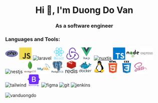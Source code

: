 <h1 align="center">Hi 👋, I'm Duong Do Van</h1>
<h3 align="center">As a software engineer</h3>

<h3 align="left">Languages and Tools:</h3>
<p align="left">
    <a href="https://www.php.net" target="blank" rel="noreferrer" style="text-decoration: none !important">
        <img src="https://raw.githubusercontent.com/devicons/devicon/master/icons/php/php-original.svg" alt="php" width="40" height="40" />
    </a>
    <a href="https://developer.mozilla.org/en-US/docs/Web/JavaScript" target="blank" rel="noreferrer" style="text-decoration: none">
        <img src="https://raw.githubusercontent.com/devicons/devicon/master/icons/javascript/javascript-original.svg" alt="javascript" width="40" height="40" />
    </a>
    <a href="https://laravel.com/" target="blank" rel="noreferrer" style="text-decoration: none">
        <img src="https://github.com/laravel/art/blob/master/laravel-logo.png" alt="laravel" width="40" height="40" />
    </a>
    <a href="https://reactjs.org/" target="blank" rel="noreferrer" style="text-decoration: none">
        <img src="https://raw.githubusercontent.com/devicons/devicon/master/icons/react/react-original-wordmark.svg" alt="react" width="40" height="40" />
    </a>
    <a href="https://redux.js.org" target="_blank" rel="noreferrer" style="text-decoration: none">
        <img src="https://raw.githubusercontent.com/devicons/devicon/master/icons/redux/redux-original.svg" alt="redux" width="40" height="40" />
    </a>
    <a href="https://vuejs.org/" target="_blank" rel="noreferrer" style="text-decoration: none">
        <img src="https://raw.githubusercontent.com/devicons/devicon/master/icons/vuejs/vuejs-original-wordmark.svg" alt="vuejs" width="40" height="40" />
    </a>
    <a href="https://nuxtjs.org/" target="_blank" rel="noreferrer"> <img src="https://www.vectorlogo.zone/logos/nuxtjs/nuxtjs-icon.svg" alt="nuxtjs" width="40" height="40"/> </a>
    <a href="https://www.typescriptlang.org/" target="_blank" rel="noreferrer" style="text-decoration: none">
        <img src="https://raw.githubusercontent.com/devicons/devicon/master/icons/typescript/typescript-original.svg" alt="typescript" width="40" height="40" />
    </a>
    <a href="https://nodejs.org" target="_blank" rel="noreferrer" style="text-decoration: none">
        <img src="https://raw.githubusercontent.com/devicons/devicon/master/icons/nodejs/nodejs-original-wordmark.svg" alt="nodejs" width="40" height="40" />
    </a>
    <a href="https://expressjs.com" target="_blank" rel="noreferrer" style="text-decoration: none">
        <img src="https://raw.githubusercontent.com/devicons/devicon/master/icons/express/express-original-wordmark.svg" alt="express" width="40" height="40" />
    </a>
    <a href="https://nestjs.com" target="_blank" rel="noreferrer" style="text-decoration: none">
        <img src="https://nestjs.com/logo-small-gradient.76616405.svg" alt="nestjs" width="40" height="40" />
    </a>
    <a href="https://www.mongodb.com/" target="_blank" rel="noreferrer" style="text-decoration: none">
        <img src="https://raw.githubusercontent.com/devicons/devicon/master/icons/mongodb/mongodb-original-wordmark.svg" alt="mongodb" width="40" height="40" />
    </a>
    <a href="https://www.mysql.com/" target="_blank" rel="noreferrer" style="text-decoration: none">
        <img src="https://raw.githubusercontent.com/devicons/devicon/master/icons/mysql/mysql-original-wordmark.svg" alt="mysql" width="40" height="40" />
    </a>
    <a href="https://www.postgresql.org" target="_blank" rel="noreferrer" style="text-decoration: none">
        <img src="https://raw.githubusercontent.com/devicons/devicon/master/icons/postgresql/postgresql-original-wordmark.svg" alt="postgresql" width="40" height="40" />
    </a>
    <a href="https://redis.io" target="_blank" rel="noreferrer" style="text-decoration: none">
        <img src="https://raw.githubusercontent.com/devicons/devicon/master/icons/redis/redis-original-wordmark.svg" alt="redis" width="40" height="40" />
    </a>
    <a href="https://www.docker.com/" target="_blank" rel="noreferrer" style="text-decoration: none">
        <img src="https://raw.githubusercontent.com/devicons/devicon/master/icons/docker/docker-original-wordmark.svg" alt="docker" width="40" height="40" />
    </a>
    <a href="https://www.linux.org/" target="_blank" rel="noreferrer" style="text-decoration: none">
        <img src="https://raw.githubusercontent.com/devicons/devicon/master/icons/linux/linux-original.svg" alt="linux" width="40" height="40" />
    </a>
    <a href="https://www.w3.org/html/" target="_blank" rel="noreferrer" style="text-decoration: none">
        <img src="https://raw.githubusercontent.com/devicons/devicon/master/icons/html5/html5-original-wordmark.svg" alt="html5" width="40" height="40" />
    </a>
    <a href="https://www.w3schools.com/css/" target="_blank" rel="noreferrer" style="text-decoration: none">
        <img src="https://raw.githubusercontent.com/devicons/devicon/master/icons/css3/css3-original-wordmark.svg" alt="css3" width="40" height="40" />
    </a>
    <a href="https://sass-lang.com" target="_blank" rel="noreferrer" style="text-decoration: none">
        <img src="https://raw.githubusercontent.com/devicons/devicon/master/icons/sass/sass-original.svg" alt="sass" width="40" height="40" />
    </a>
    <a href="https://tailwindcss.com/" target="_blank" rel="noreferrer" style="text-decoration: none">
        <img src="https://www.vectorlogo.zone/logos/tailwindcss/tailwindcss-icon.svg" alt="tailwind" width="40" height="40" />
    </a>
    <a href="https://getbootstrap.com" target="_blank" rel="noreferrer" style="text-decoration: none">
        <img src="https://raw.githubusercontent.com/devicons/devicon/master/icons/bootstrap/bootstrap-plain-wordmark.svg" alt="bootstrap" width="40" height="40" />
    </a>
    <a href="https://www.figma.com/" target="_blank" rel="noreferrer" style="text-decoration: none">
        <img src="https://www.vectorlogo.zone/logos/figma/figma-icon.svg" alt="figma" width="40" height="40" />
    </a>
    <a href="https://git-scm.com/" target="_blank" rel="noreferrer" style="text-decoration: none">
        <img src="https://www.vectorlogo.zone/logos/git-scm/git-scm-icon.svg" alt="git" width="40" height="40" />
    </a>
    <a href="https://www.jenkins.io" target="_blank" rel="noreferrer" style="text-decoration: none">
        <img src="https://www.vectorlogo.zone/logos/jenkins/jenkins-icon.svg" alt="jenkins" width="40" height="40" />
    </a>
</p>


<p><img align="center" src="https://github-readme-stats.vercel.app/api/top-langs?username=vanduongdo&show_icons=true&locale=en&layout=compact" alt="vanduongdo" /></p>
